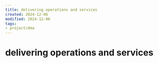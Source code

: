 ```yaml
---
title: delivering operations and services
created: 2024-12-06
modified: 2024-12-06
tags: 
- project/dma
---
```

# delivering operations and services
